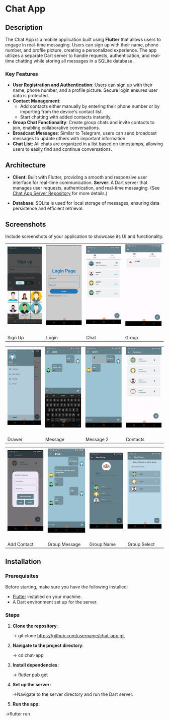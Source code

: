 # Chat App

## Description

The Chat App is a mobile application built using **Flutter** that allows users to engage in real-time messaging. Users can sign up with their name, phone number, and profile picture, creating a personalized experience. The app utilizes a separate Dart server to handle requests, authentication, and real-time chatting while storing all messages in a SQLite database.

### Key Features

- **User Registration and Authentication**: Users can sign up with their name, phone number, and a profile picture. Secure login ensures user data is protected.
- **Contact Management**: 
  - Add contacts either manually by entering their phone number or by importing from the device's contact list.
  - Start chatting with added contacts instantly.
- **Group Chat Functionality**: Create group chats and invite contacts to join, enabling collaborative conversations.
- **Broadcast Messages**: Similar to Telegram, users can send broadcast messages to update others with important information.
- **Chat List**: All chats are organized in a list based on timestamps, allowing users to easily find and continue conversations.

## Architecture

- **Client**: Built with Flutter, providing a smooth and responsive user interface for real-time communication.
 **Server**: A Dart server that manages user requests, authentication, and real-time messaging. (See [Chat App Server Repository](https://github.com/username/chat-app-server.git) for more details.)

- **Database**: SQLite is used for local storage of messages, ensuring data persistence and efficient retrieval.
## Screenshots

Include screenshots of your application to showcase its UI and functionality.

<table>
  <tr>
    <td><img src="screenshots/signup2.jpg" width="200" style="margin-bottom: 20px;"/></td>
    <td><img src="screenshots/login.jpg" width="200" style="margin-bottom: 20px;"/></td>
    <td><img src="screenshots/chat.jpg" width="200" style="margin-bottom: 20px;"/></td>
    <td><img src="screenshots/group.jpg" width="200" style="margin-bottom: 20px;"/></td>
  </tr>
  <tr>
    <td>Sign Up</td>
    <td>Login</td>
    <td>Chat</td>
    <td>Group</td>
  </tr>
  </table>


  <table>
  <tr>
    <td><img src="screenshots/drawer.jpg" width="200" style="margin-bottom: 20px;"/></td>
    <td><img src="screenshots/message.jpg" width="200" style="margin-bottom: 20px;"/></td>
    <td><img src="screenshots/message2.jpg" width="200" style="margin-bottom: 20px;"/></td>
    <td><img src="screenshots/contacts.jpg" width="200" style="margin-bottom: 20px;"/></td>
   
  </tr>
  <tr>
    <td>Drawer</td>
    <td>Message</td>
    <td>Message 2</td>
    <td>Contacts</td>
    
  </tr>
  </table>

  <table>
  <tr>
    <td><img src="screenshots/addcontact.jpg" width="200" style="margin-bottom: 20px;"/></td>
    <td><img src="screenshots/groupmessage.jpg" width="200" style="margin-bottom: 20px;"/></td>
    <td><img src="screenshots/groupname.jpg" width="200" style="margin-bottom: 20px;"/></td>
    <td><img src="screenshots/groupselect.jpg" width="200" style="margin-bottom: 20px;"/></td>
    
  </tr>
  <tr>
    <td>Add Contact</td>
    <td>Group Message</td>
    <td>Group Name</td>
    <td>Group Select</td>
    
    
    
  </tr>
</table>






## Installation

### Prerequisites

Before starting, make sure you have the following installed:

- [Flutter](https://flutter.dev/docs/get-started/install) installed on your machine.
- A Dart environment set up for the server.

### Steps

1. **Clone the repository**:

   -> git clone https://github.com/username/chat-app.git

2. **Navigate to the project directory**:

   -> cd chat-app

4. **Install dependencies:**

    -> flutter pub get

5. **Set up the server:**

   ->Navigate to the server directory and run the Dart server.

6. **Run the app:**
   
  ->flutter run

